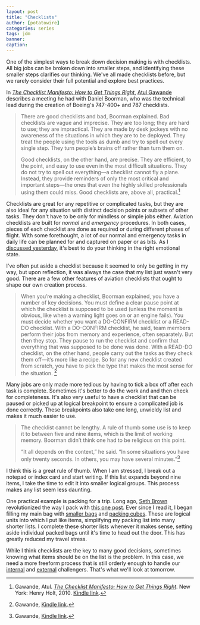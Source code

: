 ```yaml
---
layout: post
title: "Checklists"
author: [potatowire]
categories: series
tags: jdm 
banner: 
caption: 
---
```


One of the simplest ways to break down decision making is with checklists.  All big jobs can be broken down into smaller steps, and identifying these smaller steps clarifies our thinking. We've all made checklists before, but we rarely consider their full potential and explore best practices.

In [*The Checklist Manifesto: How to Get Things Right*][1], [Atul Gawande][2] describes a meeting he had with Daniel Boorman, who was the technical lead during the creation of Boeing's 747-400+ and 787 checklists.

> There are good checklists and bad, Boorman explained. Bad checklists are vague and imprecise. They are too long; they are hard to use; they are impractical. They are made by desk jockeys with no awareness of the situations in which they are to be deployed. They treat the people using the tools as dumb and try to spell out every single step. They turn people’s brains off rather than turn them on.
> 
> Good checklists, on the other hand, are precise. They are efficient, to the point, and easy to use even in the most difficult situations. They do not try to spell out everything—a checklist cannot fly a plane. Instead, they provide reminders of only the most critical and important steps—the ones that even the highly skilled professionals using them could miss. Good checklists are, above all, practical.[^1]

Checklists are great for any repetitive or complicated tasks, but they are also ideal for any situation with distinct decision points or subsets of other tasks. They don't have to be only for mindless or simple jobs either. Aviation checklists are built for _normal_ and _emergency_ procedures. In both cases, pieces of each checklist are done as required or during different phases of flight. With some forethought, a lot of our normal and emergency tasks in daily life can be planned for and captured on paper or as bits. As I [discussed yesterday][5], it's best to do your thinking in the right emotional state.

I've often put aside a checklist because it seemed to only be getting in my way, but upon reflection, it was always the case that my list just wasn't very good. There are a few other features of aviation checklists that ought to shape our own creation process. 

> When you’re making a checklist, Boorman explained, you have a number of key decisions. You must define a clear pause point at which the checklist is supposed to be used (unless the moment is obvious, like when a warning light goes on or an engine fails). You must decide whether you want a DO-CONFIRM checklist or a READ-DO checklist. With a DO-CONFIRM checklist, he said, team members perform their jobs from memory and experience, often separately. But then they stop. They pause to run the checklist and confirm that everything that was supposed to be done was done. With a READ-DO checklist, on the other hand, people carry out the tasks as they check them off—it’s more like a recipe. So for any new checklist created from scratch, you have to pick the type that makes the most sense for the situation. [^2]

Many jobs are only made more tedious by having to tick a box off after each task is complete. Sometimes it's better to do the work and and then check for completeness. It's also very useful to have a checklist that can be paused or picked up at logical breakpoint to ensure a complicated job is done correctly. These breakpoints also take one long, unwieldy list and makes it much easier to use.

>  The checklist cannot be lengthy. A rule of thumb some use is to keep it to between five and nine items, which is the limit of working memory. Boorman didn’t think one had to be religious on this point.
> 
> “It all depends on the context,” he said. “In some situations you have only twenty seconds. In others, you may have several minutes.”[^3]

I think this is a great rule of thumb. When I am  stressed, I break out a notepad or index card and start writing. If this list expands beyond nine items, I take the time to edit it into smaller logical groups. This process makes any list seem less daunting.

One practical example is packing for a trip. Long ago, [Seth Brown][8] revolutionized the way I pack with [this one post][9]. Ever since I read it, I began filling my main bag with [smaller bags][10] and [packing cubes][11]. These are logical units into which I put like items, simplifying my packing list into many shorter lists. I complete these shorter lists whenever it makes sense, setting aside individual packed bags until it's time to head out the door. This has greatly reduced my travel stress.

While I think checklists are the key to many good decisions, sometimes knowing what items should be on the list is the problem. In this case, we need a more freeform process that is still orderly enough to handle our [internal][12] and [external][13] challengers. That's what we'll look at tomorrow.

[^1]:	Gawande, Atul. [*The Checklist Manifesto: How to Get Things Right*][3]. New York: Henry Holt, 2010. [Kindle link][4].

[^2]:	Gawande, [Kindle link][6].

[^3]:	Gawande, [Kindle link][7].

[1]:	https://www.amazon.com/dp/B0030V0PEW/?tag=potatowire-20
[2]:	https://en.wikipedia.org/wiki/Atul_Gawande
[3]:	https://www.amazon.com/dp/B0030V0PEW/?tag=potatowire-20
[4]:	http://a.co/4uodJWL
[5]:	https://with.thegra.in/decision-states
[6]:	http://a.co/9ZzMspG
[7]:	http://a.co/2r3U2tF
[8]:	https://mobile.twitter.com/drbunsen
[9]:	http://www.drbunsen.org/matryoshka-hardware/
[10]:	http://amzn.to/2oq7NL5
[11]:	http://amzn.to/2prfMFl
[12]:	https://with.thegra.in/flirting-with-absurdity
[13]:	https://with.thegra.in/fake-news-and-bad-actors
